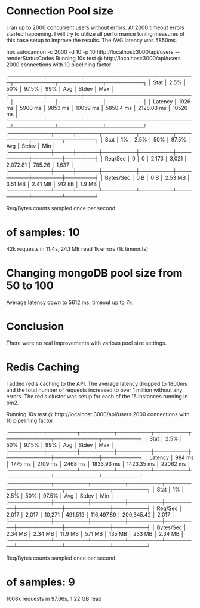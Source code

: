 # Connection Pool size

I ran up to 2000 concurrent users without errors. At 2000 timeout errors started happening.
I will try to utilize all performance tuning measures of this base setup to improve the results. The AVG latency was 5850ms.

npx autocannon -c 2000 -d 10 -p 10 http://localhost:3000/api/users --renderStatusCodes
Running 10s test @ http://localhost:3000/api/users
2000 connections with 10 pipelining factor

┌─────────┬─────────┬─────────┬─────────┬──────────┬───────────┬────────────┬──────────┐
│ Stat │ 2.5% │ 50% │ 97.5% │ 99% │ Avg │ Stdev │ Max │
├─────────┼─────────┼─────────┼─────────┼──────────┼───────────┼────────────┼──────────┤
│ Latency │ 1926 ms │ 5900 ms │ 9853 ms │ 10059 ms │ 5850.4 ms │ 2128.03 ms │ 10526 ms │
└─────────┴─────────┴─────────┴─────────┴──────────┴───────────┴────────────┴──────────┘
┌───────────┬─────┬──────┬─────────┬─────────┬──────────┬────────┬────────┐
│ Stat │ 1% │ 2.5% │ 50% │ 97.5% │ Avg │ Stdev │ Min │
├───────────┼─────┼──────┼─────────┼─────────┼──────────┼────────┼────────┤
│ Req/Sec │ 0 │ 0 │ 2,173 │ 3,021 │ 2,072.81 │ 785.26 │ 1,637 │
├───────────┼─────┼──────┼─────────┼─────────┼──────────┼────────┼────────┤
│ Bytes/Sec │ 0 B │ 0 B │ 2.53 MB │ 3.51 MB │ 2.41 MB │ 912 kB │ 1.9 MB │
└───────────┴─────┴──────┴─────────┴─────────┴──────────┴────────┴────────┘

Req/Bytes counts sampled once per second.

# of samples: 10

42k requests in 11.4s, 24.1 MB read
1k errors (1k timeouts)

# Changing mongoDB pool size from 50 to 100

Average latency down to 5612.ms, timeout up to 7k.

# Conclusion

There were no real improvements with various pool size settings.

# Redis Caching

I added redis caching to the API. The average latency dropped to 1800ms and the total number of requests increased to over 1 million without any errors. The redis cluster was setup for each of the 15 instances running in pm2.

Running 10s test @ http://localhost:3000/api/users
2000 connections with 10 pipelining factor


┌─────────┬────────┬─────────┬─────────┬─────────┬────────────┬────────────┬──────────┐
│ Stat    │ 2.5%   │ 50%     │ 97.5%   │ 99%     │ Avg        │ Stdev      │ Max      │
├─────────┼────────┼─────────┼─────────┼─────────┼────────────┼────────────┼──────────┤
│ Latency │ 984 ms │ 1775 ms │ 2109 ms │ 2468 ms │ 1833.93 ms │ 1423.35 ms │ 22062 ms │
└─────────┴────────┴─────────┴─────────┴─────────┴────────────┴────────────┴──────────┘
┌───────────┬─────────┬─────────┬─────────┬─────────┬────────────┬────────────┬─────────┐
│ Stat      │ 1%      │ 2.5%    │ 50%     │ 97.5%   │ Avg        │ Stdev      │ Min     │
├───────────┼─────────┼─────────┼─────────┼─────────┼────────────┼────────────┼─────────┤
│ Req/Sec   │ 2,017   │ 2,017   │ 10,271  │ 491,519 │ 116,497.89 │ 200,345.42 │ 2,017   │
├───────────┼─────────┼─────────┼─────────┼─────────┼────────────┼────────────┼─────────┤
│ Bytes/Sec │ 2.34 MB │ 2.34 MB │ 11.9 MB │ 571 MB  │ 135 MB     │ 233 MB     │ 2.34 MB │
└───────────┴─────────┴─────────┴─────────┴─────────┴────────────┴────────────┴─────────┘

Req/Bytes counts sampled once per second.
# of samples: 9

1068k requests in 97.66s, 1.22 GB read
